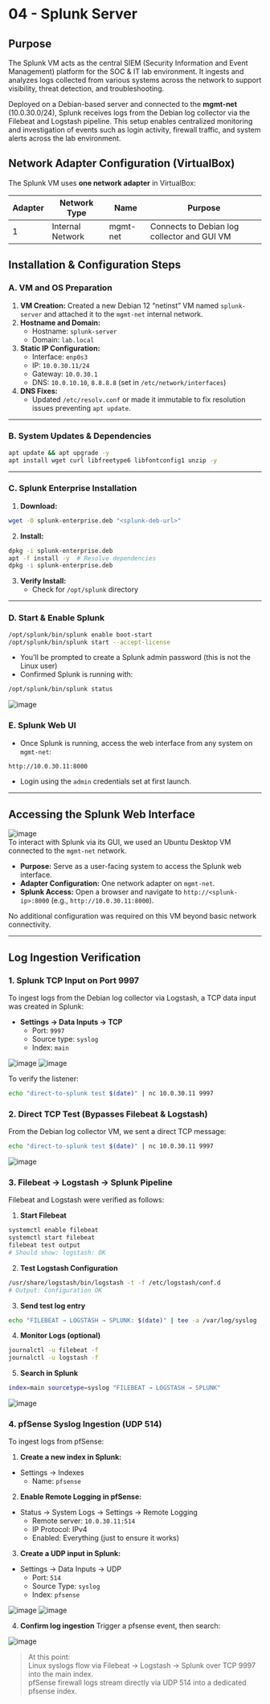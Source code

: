 # 04 - Splunk Server

## Purpose

The Splunk VM acts as the central SIEM (Security Information and Event Management) platform for the SOC & IT lab environment. It ingests and analyzes logs collected from various systems across the network to support visibility, threat detection, and troubleshooting.

Deployed on a Debian-based server and connected to the **mgmt-net** (10.0.30.0/24), Splunk receives logs from the Debian log collector via the Filebeat and Logstash pipeline. This setup enables centralized monitoring and investigation of events such as login activity, firewall traffic, and system alerts across the lab environment.

## Network Adapter Configuration (VirtualBox)

The Splunk VM uses **one network adapter** in VirtualBox:

| Adapter | Network Type     | Name     | Purpose                                      |
|---------|------------------|----------|----------------------------------------------|
| 1       | Internal Network | mgmt-net | Connects to Debian log collector and GUI VM  |

## Installation & Configuration Steps

### A. VM and OS Preparation

1. **VM Creation:** Created a new Debian 12 “netinst” VM named `splunk-server` and attached it to the `mgmt-net` internal network.
2. **Hostname and Domain:**
   - Hostname: `splunk-server`
   - Domain: `lab.local`
3. **Static IP Configuration:**
   - Interface: `enp0s3`
   - IP: `10.0.30.11/24`
   - Gateway: `10.0.30.1`
   - DNS: `10.0.10.10`, `8.8.8.8` (set in `/etc/network/interfaces`)
4. **DNS Fixes:**
   - Updated `/etc/resolv.conf` or made it immutable to fix resolution issues preventing `apt update`.

---

### B. System Updates & Dependencies

```bash
apt update && apt upgrade -y
apt install wget curl libfreetype6 libfontconfig1 unzip -y
```

---

### C. Splunk Enterprise Installation

1. **Download:**
  ```bash
  wget -O splunk-enterprise.deb "<splunk-deb-url>"
  ```
2. **Install:**
  ```bash
  dpkg -i splunk-enterprise.deb
  apt -f install -y  # Resolve dependencies
  dpkg -i splunk-enterprise.deb
  ```
3. **Verify Install:**
   - Check for `/opt/splunk` directory
  
---

### D. Start & Enable Splunk
```bash
/opt/splunk/bin/splunk enable boot-start
/opt/splunk/bin/splunk start --accept-license
```
  - You’ll be prompted to create a Splunk admin password (this is not the Linux user)
  - Confirmed Splunk is running with:
```bash
/opt/splunk/bin/splunk status
```
![image](https://github.com/user-attachments/assets/c474da17-36a3-4663-8f28-d08f24d51089)

### E. Splunk Web UI
- Once Splunk is running, access the web interface from any system on `mgmt-net`:
```bash
http://10.0.30.11:8000
```
- Login using the `admin` credentials set at first launch.

---

## Accessing the Splunk Web Interface
![image](https://github.com/user-attachments/assets/b53df2b4-9762-4716-88ce-d94bf477a950) <br>
To interact with Splunk via its GUI, we used an Ubuntu Desktop VM connected to the `mgmt-net` network.

- **Purpose:** Serve as a user-facing system to access the Splunk web interface.
- **Adapter Configuration:** One network adapter on `mgmt-net`.
- **Splunk Access:** Open a browser and navigate to `http://<splunk-ip>:8000` (e.g., `http://10.0.30.11:8000`).

No additional configuration was required on this VM beyond basic network connectivity.

---

## Log Ingestion Verification

### 1. Splunk TCP Input on Port 9997

To ingest logs from the Debian log collector via Logstash, a TCP data input was created in Splunk:

- **Settings → Data Inputs → TCP**
  - Port: `9997`
  - Source type: `syslog`
  - Index: `main` <br>
  
![image](https://github.com/user-attachments/assets/07dcc900-4ee0-43cd-beec-19a51aafd7ce) 
![image](https://github.com/user-attachments/assets/4a63f52e-bb8e-4753-96ec-f2de15722663)

To verify the listener:

```bash
echo "direct-to-splunk test $(date)" | nc 10.0.30.11 9997
```

### 2. Direct TCP Test (Bypasses Filebeat & Logstash)
From the Debian log collector VM, we sent a direct TCP message:
```bash
echo "direct-to-splunk test $(date)" | nc 10.0.30.11 9997
```
![image](https://github.com/user-attachments/assets/652e05cb-3f5b-4e9c-83e1-de1bcf9fbbbe)

### 3. Filebeat -> Logstash -> Splunk Pipeline
Filebeat and Logstash were verified as follows:
1. **Start Filebeat**
  ```bash
  systemctl enable filebeat
  systemctl start filebeat
  filebeat test output
  # Should show: logstash: OK
  ```
2. **Test Logstash Configuration**
  ```bash
  /usr/share/logstash/bin/logstash -t -f /etc/logstash/conf.d
  # Output: Configuration OK
  ```
3. **Send test log entry**
  ```bash
  echo "FILEBEAT → LOGSTASH → SPLUNK: $(date)" | tee -a /var/log/syslog
  ```
4. **Monitor Logs (optional)**
  ```bash
  journalctl -u filebeat -f
  journalctl -u logstash -f
  ```
5. **Search in Splunk**
  ```bash
  index=main sourcetype=syslog "FILEBEAT → LOGSTASH → SPLUNK"
  ```
![image](https://github.com/user-attachments/assets/afbf995e-b039-4702-8582-37b4ff67b3c6)


### 4. pfSense Syslog Ingestion (UDP 514)
To ingest logs from pfSense:
1. **Create a new index in Splunk:**
- Settings -> Indexes
  - Name: `pfsense`
2. **Enable Remote Logging in pfSense:**
- Status -> System Logs -> Settings -> Remote Logging
  - Remote server: `10.0.30.11:514`
  - IP Protocol: IPv4
  - Enabled: Everything (just to ensure it works)
3. **Create a UDP input in Splunk:**
- Settings -> Data Inputs -> UDP
  - Port: `514`
  - Source Type: `syslog`
  - Index: `pfsense` <br>

![image](https://github.com/user-attachments/assets/6b5a4f5d-dcb6-4c3c-8554-a15ef63511d1)
![image](https://github.com/user-attachments/assets/08855132-93dd-4352-9802-89b6c37fda4f)

4. **Confirm log ingestion**
Trigger a pfsense event, then search: <br>

![image](https://github.com/user-attachments/assets/49aeabe1-7369-4aaa-8ef7-56bb7d2246b7)

> At this point: <br>
> Linux syslogs flow via Filebeat -> Logstash -> Splunk over TCP 9997 into the main index. <br>
> pfSense firewall logs stream directly via UDP 514 into a dedicated pfsense index.

